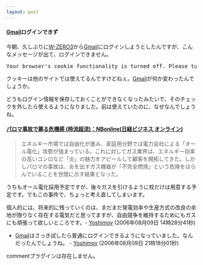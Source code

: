 ```yaml
---
layout: post
---
```

<h4><a href="http://mail.google.com/">Gmail</a>ログインできず</h4>
<p>今朝、久しぶりに<a href="/?page=SHARP+WS003SH" class="wikipage">W-ZERO3</a>から<a href="http://mail.google.com/">Gmail</a>にログインしようとしたんですが、こんなメッセージが出て、ログインできません。</p>
<pre>Your browser's cookie functionality is turned off. Please turn it on.
</pre>
<p>クッキーは他のサイトでは使えてるんですけどねぇ。<a href="http://mail.google.com/">Gmail</a>が何か変わったんでしょうか。</p>
<p>どうもログイン情報を保存しておくことができなくなったみたいで、そのチェックを外したら使えるようになりました。前は使えていたのに、なぜなんでしょうね。</p>
<h4><a href="http://business.nikkeibp.co.jp/article/topics/20060803/107479/">パロマ事故で募る危機感 (時流超流)：NBonline(日経ビジネス オンライン)</a></h4>
<blockquote><p>エネルギー市場では自由化が進み、家庭用分野では電力会社による「オール電化」攻勢が強まっている。これに対してガス業界は、エネルギー効率の高いコンロなど「炎」の魅力をアピールして顧客を開拓してきた。しかしパロマの事故は、炎を出すガス機器が「不完全燃焼」という危険をはらんでいることを世間に示す結果となった。</p>
</blockquote>
<p>うちもオール電化採用予定ですが、後々ガスを引けるように栓だけは用意する予定です。でもこの事件で、ちょっと考え直してしまいます。</p>
<p>個人的には、将来的に残っていくのは、まだまだ発電効率や生産方式の改良の余地が限りなく存在する電気だと思ってますが、自由競争を維持するためにもガスにも頑張って欲しいところです。- <a href="/?page=Yoshimov" class="wikipage">Yoshimov</a> (2006年08月09日 14時28分41秒)</p>
<ul>
<li><a href="http://mail.google.com/">Gmail</a>はさっき試したら普通にログインできるようになっていました。なんだったんでしょうね。 - <a href="/?page=Yoshimov" class="wikipage">Yoshimov</a> (2006年08月09日 21時18分01秒)</li>
</ul>
<p><span class="error">commentプラグインは存在しません。</span> </p>
